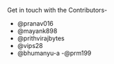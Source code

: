 Get in touch with the Contributors-
- @pranav016
- @mayank898
- @prithvirajbytes
- @vips28
- @bhumanyu-a
-@prm199
